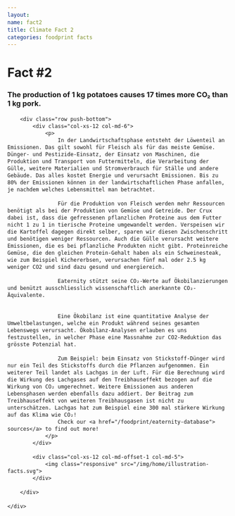 ```yaml
---
layout: 
name: fact2
title: Climate Fact 2
categories: foodprint facts
---
```


<div class="bgLightBlue">
	<div class="container">
		<div class="row push-top">
			<div class="col-xs-12">
				<h1>Fact #2</h1>
			</div>
		</div>
		<div class="row">
			<div class="col-xs-12 col-md-6">
				<h3>
					The production of 1 kg potatoes causes 17 times more CO₂ than 1 kg pork. 
				</h3>
			</div>
		</div>

		<div class="row push-bottom">
			<div class="col-xs-12 col-md-6">
				<p>
					In der Landwirtschaftsphase entsteht der Löwenteil an Emissionen. Das gilt sowohl für Fleisch als für das meiste Gemüse. Dünger- und Pestizide-Einsatz, der Einsatz von Maschinen, die Produktion und Transport von Futtermitteln, die Verarbeitung der Gülle, weitere Materialien und Stromverbrauch für Ställe und andere Gebäude. Das alles kostet Energie und verursacht Emissionen. Bis zu 80% der Emissionen können in der landwirtschaftlichen Phase anfallen, je nachdem welches Lebensmittel man betrachtet. 

					Für die Produktion von Fleisch werden mehr Ressourcen benötigt als bei der Produktion von Gemüse und Getreide. Der Crux dabei ist, dass die gefressenen pflanzlichen Proteine aus dem Futter nicht 1 zu 1 in tierische Proteine umgewandelt werden. Verspeisen wir die Kartoffel dagegen direkt selber, sparen wir diesen Zwischenschritt und benötigen weniger Ressourcen. Auch die Gülle verursacht weitere Emissionen, die es bei pflanzliche Produkten nicht gibt. Proteinreiche Gemüse, die den gleichen Protein-Gehalt haben als ein Schweinesteak, wie zum Beispiel Kichererbsen, verursachen fünf mal oder 2.5 kg weniger CO2 und sind dazu gesund und energiereich.
					
					Eaternity stützt seine CO₂-Werte auf Ökobilanzierungen und benützt ausschliesslich wissenschaftlich anerkannte CO₂-Äquivalente.


					Eine Ökobilanz ist eine quantitative Analyse der Umweltbelastungen, welche ein Produkt während seines gesamten Lebenswegs verursacht. Ökobilanz-Analysen erlauben es uns festzustellen, in welcher Phase eine Massnahme zur CO2-Reduktion das grösste Potenzial hat. 

					Zum Beispiel: beim Einsatz von Stickstoff-Dünger wird nur ein Teil des Stickstoffs durch die Pflanzen aufgenommen. Ein weiterer Teil landet als Lachgas in der Luft. Für die Berechnung wird die Wirkung des Lachgases auf den Treibhauseffekt bezogen auf die Wirkung von CO₂ umgerechnet. Weitere Emissionen aus anderen Lebensphasen werden ebenfalls dazu addiert. Der Beitrag zum Treibhauseffekt von weiteren Treibhausgasen ist nicht zu unterschätzen. Lachgas hat zum Beispiel eine 300 mal stärkere Wirkung auf das Klima wie CO₂!
					Check our <a href="/foodprint/eaternity-database"> sources</a> to find out more!
				</p>
			</div>

			<div class="col-xs-12 col-md-offset-1 col-md-5">
				<img class="responsive" src="/img/home/illustration-facts.svg">
			</div>

		</div>

	</div>
</div>